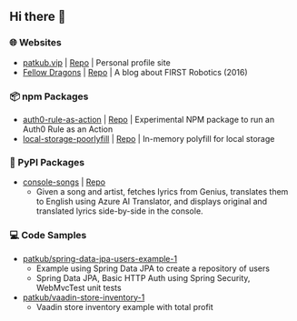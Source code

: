 ## Hi there 👋

### 🌐 Websites
- [patkub.vip](https://patkub.vip/) | [Repo](https://github.com/patkub/patkub-site) | Personal profile site
- [Fellow Dragons](https://patkub.github.io/fellow-dragons/) | [Repo](https://github.com/patkub/fellow-dragons) | A blog about FIRST Robotics (2016)

### 📦 npm Packages
- [auth0-rule-as-action](https://www.npmjs.com/package/auth0-rule-as-action) | [Repo](https://github.com/patkub/auth0-rule-as-action) | Experimental NPM package to run an Auth0 Rule as an Action
- [local-storage-poorlyfill](https://www.npmjs.com/package/local-storage-poorlyfill) | [Repo](https://github.com/patkub/local-storage-poorlyfill) | In-memory polyfill for local storage

### 🐍 PyPI Packages
- [console-songs](https://pypi.org/project/console-songs/) | [Repo](https://github.com/patkub/console-songs)
  - Given a song and artist, fetches lyrics from Genius, translates them to English using Azure AI Translator, and displays original and translated lyrics side-by-side in the console.

### 💻 Code Samples
- [patkub/spring-data-jpa-users-example-1](https://github.com/patkub/spring-data-jpa-users-example-1)
  - Example using Spring Data JPA to create a repository of users
  - Spring Data JPA, Basic HTTP Auth using Spring Security, WebMvcTest unit tests
- [patkub/vaadin-store-inventory-1](https://github.com/patkub/vaadin-store-inventory-1)
  - Vaadin store inventory example with total profit

<!--
**patkub/patkub** is a ✨ _special_ ✨ repository because its `README.md` (this file) appears on your GitHub profile.

Here are some ideas to get you started:

- 🔭 I’m currently working on ...
- 🌱 I’m currently learning ...
- 👯 I’m looking to collaborate on ...
- 🤔 I’m looking for help with ...
- 💬 Ask me about ...
- 📫 How to reach me: ...
- 😄 Pronouns: ...
- ⚡ Fun fact: ...
-->
